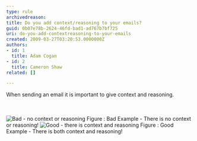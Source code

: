 ```yaml
---
type: rule
archivedreason: 
title: Do you add context/reasoning to your emails?
guid: 0b07e78b-2624-46fd-bad1-ad767b7bf725
uri: do-you-add-contextreasoning-to-your-emails
created: 2009-03-27T03:20:53.0000000Z
authors:
- id: 1
  title: Adam Cogan
- id: 2
  title: Cameron Shaw
related: []

---
```



When sending an email it is important to give context and reasoning.

<br><excerpt class='endintro'></excerpt><br>
  <img src="/PublishingImages/BadContextReasoning.GIF" alt="Bad - no context or reasoning" class="ms-rteCustom-ImageArea" /> <span class="ms-rteCustom-FigureBad">Figure &#58;&#160;Bad Example - There is no context or reasoning!</span> <img src="/PublishingImages/GoodContextReasoning.jpg" alt="Good - there is context and reasoning" class="ms-rteCustom-ImageArea" /> <span class="ms-rteCustom-FigureGood">Figure &#58;&#160;Good Example - There is both context and reasoning!</span>



